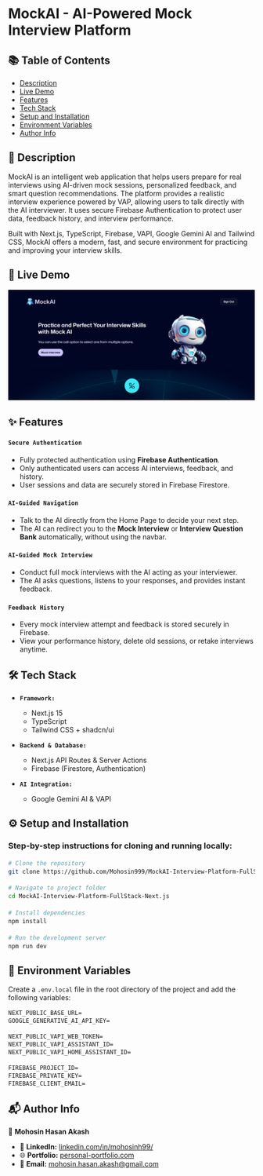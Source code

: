 # MockAI - AI-Powered Mock Interview Platform

## 📚 Table of Contents

- [Description](#-description)
- [Live Demo](#-live-demo)
- [Features](#-features)
- [Tech Stack](#️-tech-stack)
- [Setup and Installation](#️-setup-and-installation)
- [Environment Variables](#-environment-variables)
- [Author Info](#-author-info)

## 📝 Description

MockAI is an intelligent web application that helps users prepare for real interviews using AI-driven mock sessions, personalized feedback, and smart question recommendations. The platform provides a realistic interview experience powered by VAP, allowing users to talk directly with the AI interviewer. It uses secure Firebase Authentication to protect user data, feedback history, and interview performance.

Built with Next.js, TypeScript, Firebase, VAPI, Google Gemini AI and Tailwind CSS, MockAI offers a modern, fast, and secure environment for practicing and improving your interview skills.

## 🚀 Live Demo

[![Project Screenshot](./public/project_photo.png)](https://mockai.vercel.app/)

## ✨ Features

#### `Secure Authentication`

- Fully protected authentication using **Firebase Authentication**.
- Only authenticated users can access AI interviews, feedback, and history.
- User sessions and data are securely stored in Firebase Firestore.

#### `AI-Guided Navigation`

- Talk to the AI directly from the Home Page to decide your next step.
- The AI can redirect you to the **Mock Interview** or **Interview Question Bank** automatically, without using the navbar.

#### `AI-Guided Mock Interview`

- Conduct full mock interviews with the AI acting as your interviewer.
- The AI asks questions, listens to your responses, and provides instant feedback.

#### `Feedback History`

- Every mock interview attempt and feedback is stored securely in Firebase.
- View your performance history, delete old sessions, or retake interviews anytime.

## 🛠️ Tech Stack

- **`Framework:`**

  - Next.js 15
  - TypeScript
  - Tailwind CSS + shadcn/ui

- **`Backend & Database:`**

  - Next.js API Routes & Server Actions
  - Firebase (Firestore, Authentication)

- **`AI Integration:`**

  - Google Gemini AI & VAPI

## ⚙️ Setup and Installation

### Step-by-step instructions for cloning and running locally:

```bash
# Clone the repository
git clone https://github.com/Mohosin999/MockAI-Interview-Platform-FullStack-Next.js.git

# Navigate to project folder
cd MockAI-Interview-Platform-FullStack-Next.js

# Install dependencies
npm install

# Run the development server
npm run dev
```

## 🔑 Environment Variables

Create a `.env.local` file in the root directory of the project and add the following variables:

```
NEXT_PUBLIC_BASE_URL=
GOOGLE_GENERATIVE_AI_API_KEY=

NEXT_PUBLIC_VAPI_WEB_TOKEN=
NEXT_PUBLIC_VAPI_ASSISTANT_ID=
NEXT_PUBLIC_VAPI_HOME_ASSISTANT_ID=

FIREBASE_PROJECT_ID=
FIREBASE_PRIVATE_KEY=
FIREBASE_CLIENT_EMAIL=
```

## 📬 Author Info

👤 **Mohosin Hasan Akash**

- 💼 **LinkedIn:** [linkedin.com/in/mohosinh99/](https://www.linkedin.com/in/mohosinh99/)
- 🌐 **Portfolio:** [personal-portfolio.com](https://personal-portfolio-website-brown-nine.vercel.app/)
- 📧 **Email:** mohosin.hasan.akash@gmail.com
